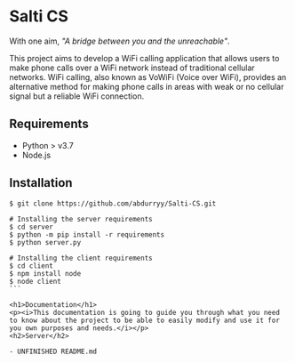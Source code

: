 <h1>Salti CS</h1>
<p>With one aim, <i>"A bridge between you and the unreachable"</i>.</p>

This project aims to develop a WiFi calling application that allows users to make phone calls over a WiFi network instead of traditional cellular networks. WiFi calling, also known as VoWiFi (Voice over WiFi), provides an alternative method for making phone calls in areas with weak or no cellular signal but a reliable WiFi connection.

<h2>Requirements</h2>
<ul>
  <li>Python > v3.7</li>
  <li>Node.js</li>
</ul>

<h2>Installation</h2>

```
$ git clone https://github.com/abdurryy/Salti-CS.git
```

````
# Installing the server requirements
$ cd server
$ python -m pip install -r requirements
$ python server.py

# Installing the client requirements
$ cd client
$ npm install node
$ node client
```

<h1>Documentation</h1>
<p><i>This documentation is going to guide you through what you need to know about the project to be able to easily modify and use it for you own purposes and needs.</i></p>
<h2>Server</h2>

- UNFINISHED README.md
